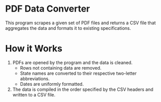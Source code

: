 # PDF Data Converter
This program scrapes a given set of PDF files and returns a CSV file that aggregates the data and formats it to existing specifications. 

# How it Works
<ol>
  <li>PDFs are opened by the program and the data is cleaned.
    <ul>
      <li>Rows not containing data are removed.</li>
      <li>State names are converted to their respective two-letter abbreviations.</li>
      <li>Dates are uniformly formatted.</li>
    </ul>
  <li>The data is compiled in the order specified by the CSV headers and written to a CSV file.</li>
</ol>
